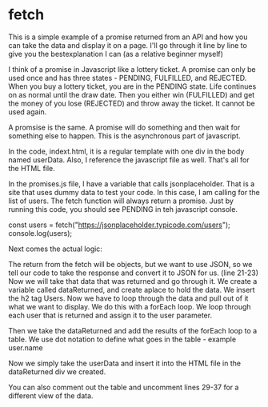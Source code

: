 # fetch
This is a simple example of a promise returned from an API and how you can take the data and display it on a page. I'll go through it line by line to 
give you the bestexplanation I can (as a relative beginner myself)

I think of a promise in Javascript like a lottery ticket. A promise can only be used once and has three states - PENDING, FULFILLED, and REJECTED. 
When you buy a lottery ticket, you are in the PENDING state. Life continues on as normal until the draw date. Then you either win (FULFILLED) and get the money
of you lose (REJECTED) and throw away the ticket. It cannot be used again. 

A promsise is the same. A promise will do something and then wait for something else to happen. This is the asynchronous part of javascript. 

In the code, indext.html, it is a regular template with one div in the body named userData. Also, I reference the javascript file as well. That's all for the
HTML file.

In the promises.js file, I have a variable that calls jsonplaceholder. That is a site that uses dummy data to test your code. In this case, I am calling for the list of users. The fetch function will always return a promise. Just by running this code, you should see PENDING in teh javascript console.

const users = fetch("https://jsonplaceholder.typicode.com/users");
console.log(users);

Next comes the actual logic:

The return from the fetch will be objects, but we want to use JSON, so we tell our code to take the response and convert it to JSON for us. (line 21-23)
Now we will take that data that was returned and go through it. We create a variable called dataReturned, and create aplace to hold the data. We insert the h2 tag Users.
Now we have to loop through the data and pull out of it what we want to display. We do this with a forEach loop. We loop through each user that is returned and assign it to the user parameter.

Then we take the dataReturned and add the results of the forEach loop to a table. We use dot notation to define what goes in the table - example user.name

Now we simply take the userData and insert it into the HTML file in the dataReturned div we created. 

You can also comment out the table and uncomment lines 29-37 for a different view of the data. 

